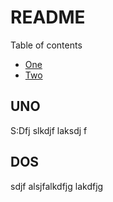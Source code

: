 # README

Table of contents
- [One](#UNO)
- [Two](#DOS)

## UNO
S:Dfj slkdjf laksdj f

## DOS 
sdjf alsjfalkdfjg lakdfjg

